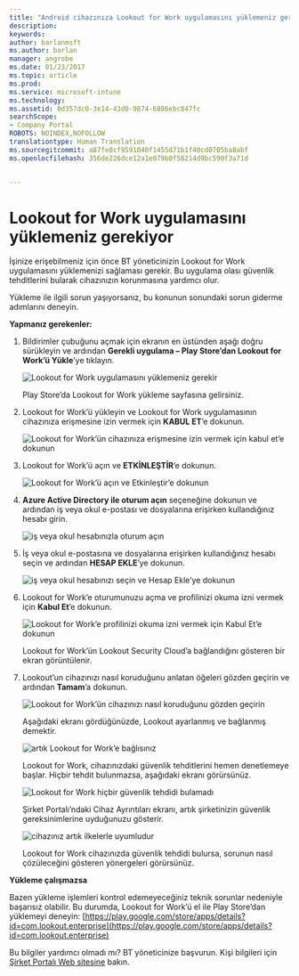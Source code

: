 ```yaml
---
title: "Android cihazınıza Lookout for Work uygulamasını yüklemeniz gerekiyor | Microsoft Docs"
description: 
keywords: 
author: barlanmsft
ms.author: barlan
manager: angrobe
ms.date: 01/23/2017
ms.topic: article
ms.prod: 
ms.service: microsoft-intune
ms.technology: 
ms.assetid: 0d357dc0-3e14-43d0-9874-6886ebc847fc
searchScope:
- Company Portal
ROBOTS: NOINDEX,NOFOLLOW
translationtype: Human Translation
ms.sourcegitcommit: a87fe0cf9591040f1455d71b1f40cd0705ba8abf
ms.openlocfilehash: 356de226dce12a1e079b0f58214d9bc590f3a71d


---
```


# <a name="you-need-to-install-lookout-for-work"></a>Lookout for Work uygulamasını yüklemeniz gerekiyor

İşinize erişebilmeniz için önce BT yöneticinizin Lookout for Work uygulamasını yüklemenizi sağlaması gerekir. Bu uygulama olası güvenlik tehditlerini bularak cihazınızın korunmasına yardımcı olur.

Yükleme ile ilgili sorun yaşıyorsanız, bu konunun sonundaki sorun giderme adımlarını deneyin.


**Yapmanız gerekenler:**

1.  Bildirimler çubuğunu açmak için ekranın en üstünden aşağı doğru sürükleyin ve ardından **Gerekli uygulama – Play Store’dan Lookout for Work’ü Yükle**’ye tıklayın.

    ![Lookout for Work uygulamasını yüklemeniz gerekir](./media/lookout-required-app-install-android.png)

    Play Store’da Lookout for Work yükleme sayfasına gelirsiniz.

2.  Lookout for Work’ü yükleyin ve Lookout for Work uygulamasının cihazınıza erişmesine izin vermek için **KABUL ET**’e dokunun.

    ![Lookout for Work’ün cihazınıza erişmesine izin vermek için kabul et’e dokunun](./media/lookout-accept-store-permissions-android.png)

3. Lookout for Work’ü açın ve **ETKİNLEŞTİR**’e dokunun.

    ![Lookout for Work’ü açın ve Etkinleştir’e dokunun](./media/lookout-activate-button-android.png)

4. **Azure Active Directory ile oturum açın** seçeneğine dokunun ve ardından iş veya okul e-postası ve dosyalarına erişirken kullandığınız hesabı girin.

    ![iş veya okul hesabınızla oturum açın](./media/lookout-sign-in-azure-android.png)

5. İş veya okul e-postasına ve dosyalarına erişirken kullandığınız hesabı seçin ve ardından **HESAP EKLE**’ye dokunun.

    ![iş veya okul hesabınızı seçin ve Hesap Ekle’ye dokunun](./media/lookout-pick-account-android.png)

6. Lookout for Work’e oturumunuzu açma ve profilinizi okuma izni vermek için **Kabul Et**’e dokunun.

    ![Lookout for Work’e profilinizi okuma izni vermek için Kabul Et’e dokunun](./media/lookout-needs-permission-to-view-profile-android.png)

    Lookout for Work’ün Lookout Security Cloud’a bağlandığını gösteren bir ekran görüntülenir.

7. Lookout’un cihazınızı nasıl koruduğunu anlatan öğeleri gözden geçirin ve ardından **Tamam**’a dokunun.

    ![Lookout for Work’ün cihazınızı nasıl koruduğunu gözden geçirin](./media/lookout-how-it-protects-your-device-android.png)

    Aşağıdaki ekranı gördüğünüzde, Lookout ayarlanmış ve bağlanmış demektir.

    ![artık Lookout for Work’e bağlısınız](./media/lookout-you-are-now-connected-android.png)

    Lookout for Work, cihazınızdaki güvenlik tehditlerini hemen denetlemeye başlar. Hiçbir tehdit bulunmazsa, aşağıdaki ekranı görürsünüz.

    ![Lookout for Work hiçbir güvenlik tehdidi bulamadı](./media/lookout-scan-no-threats-found-android.png)

    Şirket Portalı’ndaki Cihaz Ayrıntıları ekranı, artık şirketinizin güvenlik gereksinimlerine uyduğunuzu gösterir.

    ![cihazınız artık ilkelerle uyumludur](./media/lookout-device-now-compliant-android.png)

    Lookout for Work cihazınızda güvenlik tehdidi bulursa, sorunun nasıl çözüleceğini gösteren yönergeleri görürsünüz.

**Yükleme çalışmazsa**

Bazen yükleme işlemleri kontrol edemeyeceğiniz teknik sorunlar nedeniyle başarısız olabilir. Bu durumda, Lookout for Work’ü el ile Play Store’dan yüklemeyi deneyin: [https://play.google.com/store/apps/details?id=com.lookout.enterprise](https://play.google.com/store/apps/details?id=com.lookout.enterprise)

Bu bilgiler yardımcı olmadı mı? BT yöneticinize başvurun. Kişi bilgileri için [Şirket Portalı Web sitesine](http://portal.manage.microsoft.com) bakın.



<!--HONumber=Jan17_HO4-->


